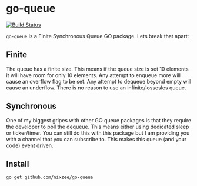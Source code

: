 # go-queue

[![Build Status](https://travis-ci.org/nixzee/go-queue.svg?branch=master)](https://travis-ci.org/nixzee/go-queue)

`go-queue` is a Finite Synchronous Queue GO package. Lets break that apart:

## Finite

The queue has a finite size. This means if the queue size is set 10 elements it will have room for only 10 elements. Any attempt to enqueue more will cause an overflow flag to be set. Any attempt to dequeue beyond empty will cause an underflow. There is no reason to use an infinite/lossesles queue.

## Synchronous

One of my biggest gripes with other GO queue packages is that they require the developer to poll the dequeue. This means either using dedicated sleep or ticker/timer. You can still do this with this package but I am providing you with a channel that you can subscribe to. This makes this queue (and your code) event driven. 

## Install

`go get github.com/nixzee/go-queue`
